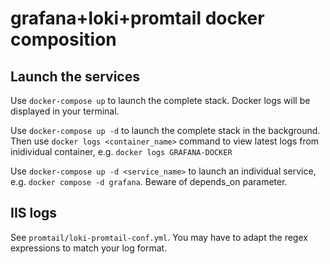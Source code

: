 # grafana+loki+promtail docker composition

## Launch the services

Use ```docker-compose up``` to launch the complete stack. Docker logs will be displayed in your terminal.

Use ```docker-compose up -d``` to launch the complete stack in the background. Then use ```docker logs <container_name>``` command to view latest logs from inidividual container, e.g. ```docker logs GRAFANA-DOCKER```

Use ```docker-compose up -d <service_name>``` to launch an individual service, e.g. ```docker compose -d grafana```. Beware of depends_on parameter.

## IIS logs 

See ```promtail/loki-promtail-conf.yml```. You may have to adapt the regex expressions to match your log format.